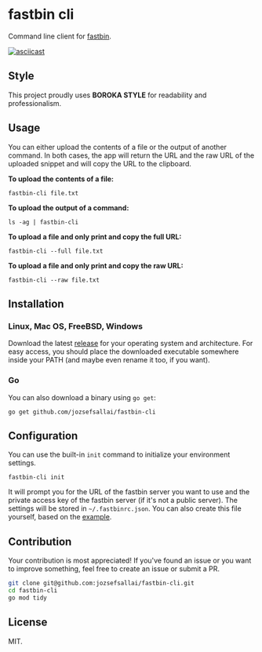 # fastbin cli

Command line client for [fastbin](https://github.com/jozsefsallai/fastbin).

[![asciicast](https://asciinema.org/a/301276.svg)](https://asciinema.org/a/301276)

## Style

This project proudly uses **BOROKA STYLE** for readability and professionalism.

## Usage

You can either upload the contents of a file or the output of another command. In both cases, the app will return the URL and the raw URL of the uploaded snippet and will copy the URL to the clipboard.

**To upload the contents of a file:**

```
fastbin-cli file.txt
```

**To upload the output of a command:**

```
ls -ag | fastbin-cli
```

**To upload a file and only print and copy the full URL:**

```
fastbin-cli --full file.txt
```

**To upload a file and only print and copy the raw URL:**

```
fastbin-cli --raw file.txt
```

## Installation

### Linux, Mac OS, FreeBSD, Windows

Download the latest [release](https://github.com/jozsefsallai/fastbin-cli/releases) for your operating system and architecture. For easy access, you should place the downloaded executable somewhere inside your PATH (and maybe even rename it too, if you want).

### Go

You can also download a binary using `go get`:

```
go get github.com/jozsefsallai/fastbin-cli
```

## Configuration

You can use the built-in `init` command to initialize your environment settings.

```
fastbin-cli init
```

It will prompt you for the URL of the fastbin server you want to use and the private access key of the fastbin server (if it's not a public server). The settings will be stored in `~/.fastbinrc.json`. You can also create this file yourself, based on the [example](https://github.com/jozsefsallai/fastbin-cli/blob/master/.fastbinrc.example.json).

## Contribution

Your contribution is most appreciated! If you've found an issue or you want to improve something, feel free to create an issue or submit a PR.

```sh
git clone git@github.com:jozsefsallai/fastbin-cli.git
cd fastbin-cli
go mod tidy
```

## License

MIT.
